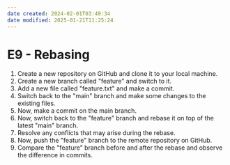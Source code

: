 ```yaml
---
date created: 2024-02-01T03:49:34
date modified: 2025-01-21T11:25:24
---
```


# E9 - Rebasing

1. Create a new repository on GitHub and clone it to your local machine.
2. Create a new branch called "feature" and switch to it.
3. Add a new file called "feature.txt" and make a commit.
4. Switch back to the "main" branch and make some changes to the existing files.
5. Now, make a commit on the main branch.
6. Now, switch back to the "feature" branch and rebase it on top of the latest "main" branch.
7. Resolve any conflicts that may arise during the rebase.
8. Now, push the "feature" branch to the remote repository on GitHub.
9. Compare the "feature" branch before and after the rebase and observe the difference in commits.
